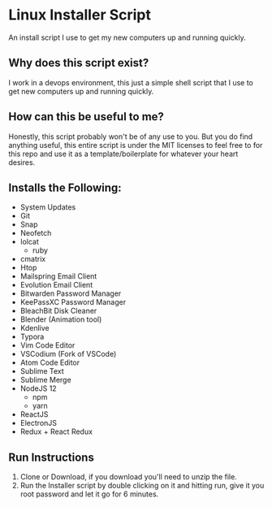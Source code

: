 # Linux Installer Script

An install script I use to get my new computers up and running quickly.

## Why does this script exist?

I work in a devops environment, this just a simple shell script that I use to get new computers up and running quickly.

## How can this be useful to me?

Honestly, this script probably won't be of any use to you. But you do find anything useful, this entire script is under the MIT licenses to feel free to for this repo and use it as a template/boilerplate for whatever your heart desires.  

## Installs the Following:

- System Updates
- Git
- Snap
- Neofetch
- lolcat
  - ruby
- cmatrix
- Htop
- Mailspring Email Client
- Evolution Email Client
- Bitwarden Password Manager
- KeePassXC Password Manager
- BleachBit Disk Cleaner
- Blender (Animation tool)
- Kdenlive
- Typora
- Vim Code Editor
- VSCodium (Fork of VSCode)
- Atom Code Editor
- Sublime Text
- Sublime Merge
- NodeJS 12
  - npm
  - yarn
- ReactJS
- ElectronJS
- Redux + React Redux

## Run Instructions

1. Clone or Download, if you download you'll need to unzip the file.
2. Run the Installer script by double clicking on it and hitting run, give it you root password and let it go for  6 minutes.